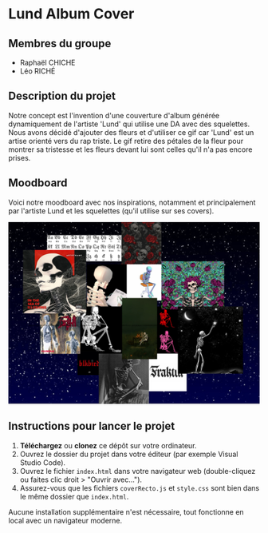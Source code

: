 # Lund Album Cover

## Membres du groupe

- Raphaël CHICHE
- Léo RICHÉ

## Description du projet

Notre concept est l'invention d'une couverture d'album générée dynamiquement de l'artiste 'Lund' qui utilise une DA avec des squelettes. Nous avons décidé d'ajouter des fleurs et d'utiliser ce gif car 'Lund' est un artise orienté vers du rap triste. Le gif retire des pétales de la fleur pour montrer sa tristesse et les fleurs devant lui sont celles qu'il n'a pas encore prises.

## Moodboard

Voici notre moodboard avec nos inspirations, notamment et principalement par l'artiste Lund et les squelettes (qu'il utilise sur ses covers).

![Moodboard](Moodboard.png)

## Instructions pour lancer le projet

1. **Téléchargez** ou **clonez** ce dépôt sur votre ordinateur.
2. Ouvrez le dossier du projet dans votre éditeur (par exemple Visual Studio Code).
3. Ouvrez le fichier `index.html` dans votre navigateur web (double-cliquez ou faites clic droit > "Ouvrir avec...").
4. Assurez-vous que les fichiers `coverRecto.js` et `style.css` sont bien dans le même dossier que `index.html`.

Aucune installation supplémentaire n'est nécessaire, tout fonctionne en local avec un navigateur moderne.